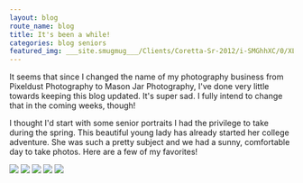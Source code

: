 ```yaml
---
layout: blog
route_name: blog
title: It's been a while!
categories: blog seniors
featured_img: ___site.smugmug___/Clients/Coretta-Sr-2012/i-SMGhhXC/0/XL/CorettaSr2012-132-XL.jpg
---
```

It seems that since I changed the name of my photography business from Pixeldust Photography to Mason Jar Photography, I've done very little towards keeping this blog updated. It's super sad. I fully intend to change that in the coming weeks, though!

I thought I'd start with some senior portraits I had the privilege to take during the spring. This beautiful young lady has already started her college adventure. She was such a pretty subject and we had a sunny, comfortable day to take photos. Here are a few of my favorites!

<img src="{{site.smugmug}}/Clients/Coretta-Sr-2012/i-SMGhhXC/0/XL/CorettaSr2012-132-XL.jpg"/>
<img src="{{site.smugmug}}/Clients/Coretta-Sr-2012/i-vVDgmkC/0/XL/CorettaSr2012-144-XL.jpg"/>
<img src="{{site.smugmug}}/Clients/Coretta-Sr-2012/i-CFRPMCf/0/XL/CorettaSr2012-148-XL.jpg"/>
<img src="{{site.smugmug}}/Clients/Coretta-Sr-2012/i-bCJK6Dw/0/XL/CorettaSr2012-175-XL.jpg"/>
<img src="{{site.smugmug}}/Clients/Coretta-Sr-2012/i-JXjWGQm/0/L/CorettaSr2012-172-L.jpg"/>
